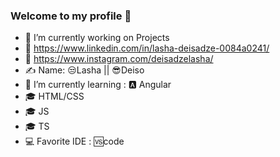 ### Welcome to my profile 👋



- 🔭 I’m currently working on Projects
- 🔗 https://www.linkedin.com/in/lasha-deisadze-0084a0241/
- 🔗 https://www.instagram.com/deisadzelasha/
- ✍️ Name: 😒Lasha || 😎Deiso
- 🌱 I’m currently learning :  🅰️ Angular
- 🎓 HTML/CSS
- 🎓 JS
- 🎓 TS
- 💻 Favorite IDE : 🆚code 
